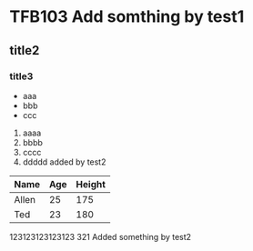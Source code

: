 # TFB103 Add somthing by test1
## title2
### title3
- aaa
- bbb
- ccc
1. aaaa
2. bbbb
3. cccc
4. ddddd added by test2

Name|Age|Height
----|---|----
Allen|25|175
Ted|23|180
123123123123123
321 Added something by test2

